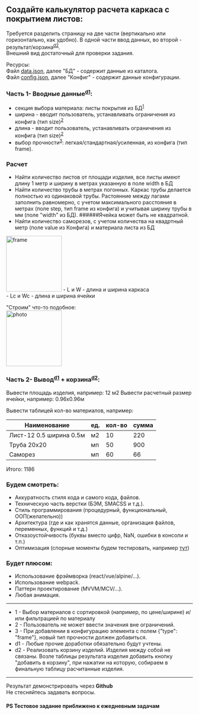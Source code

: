 ## Создайте калькулятор расчета каркаса с покрытием листов:

Требуется разделить страницу на две части (вертикально или горизонтально, как удобно). 
В одной части ввод данных, во второй - результат/корзина<sup><a href="#added">d2</a></sup>.<br>
Внешний вид достаточный для проверки задания.

Ресурсы:<br>
Файл [data.json](https://github.com/Vistegra/test-calc-js/data/master/data.json), далее "БД" - содержит данные из каталога.<br>
Файл [config.json](https://github.com/Vistegra/test-calc-js/data/master/config.json), далее "Конфиг" - содержит данные конфигурации.

### Часть 1- Вводные данные<sup><a href="#added">d1</a></sup>:
- секция выбора материала: листы покрытия из БД<sup><a href="#added">1</a></sup>
- ширина - вводит пользователь, устанавливать ограничения из конфига (тип size)<sup><a href="#added">2</a></sup>
- длина - вводит пользователь, устанавливать ограничения из конфига (тип size)<sup><a href="#added">2</a></sup>
- выбор прочности<sup><a href="#added">3</a></sup>: легкая/стандартная/усиленная, из конфига (тип frame).

### Расчет
- Найти количество листов от площади изделия, все листы имеют длину 1 метр и ширину в метрах указанную в поле width в БД
- Найти количество трубы в метрах погонных. Каркас трубы делается полноcтью из одинаковой трубы. 
Растоянние между лагами заполнить равномерно, с учетом максимального расстояния в метрах (поле step, тип frame из конфига) и учитывая ширину трубы в мм (поле "width" из БД). 
######Ячейка может быть не квадратной.
- Найти количество саморезов, с учетом количества на квадртный метр (поле value из Конфига) и материала листа из БД

<img src="https://github.com/Vistegra/test-calc-js/blob/master/frame.jpg" alt="frame" style="height: 150px;"/>
- L и W - длина и ширина каркаса<br>
- Lc и Wc - длина и ширина ячейки<br>


"Строим" что-то подобное:<br>
<img src="https://github.com/Vistegra/test-calc-js/blob/master/photo.jpg" alt="photo" style="height: 150px;"/>

### Часть 2- Вывод<sup><a href="#added">d1</a></sup> + корзина<sup><a href="#added">d2</a></sup>:
Вывести площадь изделия, например: 12 м2 
Вывести расчетный размер ячейки, например: 0.96х0.96м

Вывести таблицей кол-во материалов, например:

Наименование| ед.|кол-во|сумма
--- | --- | --- | ---
Лист-12 0.5 ширина 0.5м | м2 | 10 | 220
Труба 20х20 | мп | 50 | 900
Саморез | мп | 60 | 66

Итого: 1186

### Будем смотреть:

- Аккуратность стиля кода и самого кода, файлов.
- Техническую часть верстки (БЭМ, SMACSS и т.д.).
- Стиль программирования (процедурный, функциональный, ООП(желательно))
- Архитектура (где и как хранятся данные, организация файлов, переменных, функций и т.д.)
- Отказоустойчивость (буквы вместо цифр, NaN, ошибки в консоли и т.п.)
- Оптимизация (спорные моменты будем тестировать, например [тут](https://jsben.ch/))

### Будет плюсом:

- Использование фрэймворка (react/vue/alpine/...).
- Использование webpack.
- Паттерн проектирование (MVVM/MCV/...).
- Любая анимация.
<hr>

<a name="added"></a>
- 1 - Выбор материалов с сортировкой (например, по цене/ширине) и/или фильтрацией по материалу
- 2 - Пользователь не может ввести значения вне ограничений.
- 3 - При добавлении в конфигурацию элемента с полем {"type": "frame"}, новый тип прочности должен добавиться.
- d1 - Любые прочие доработки обязательно будут учтены.
- d2 - Реализовать корзину изделий. Изделия между собой не связаны. Возле таблицы результата изделия добавить кнопку "добавить в корзину", при нажатии на которую, собираем в финальную таблицу расчитанные изделия.

<hr>

Результат демонстрировать через **Github**<br>
Не стесняйтесь задавать вопросы.

#### PS Тестовое задание приближено к ежедневным задачам
